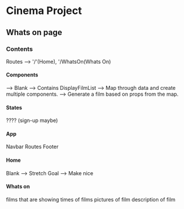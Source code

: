# Cinema Project

## Whats on page

### Contents

Routes --> '/'(Home), '/WhatsOn(Whats On)

#### Components

<Navbar/>
<Home/> --> Blank
<WhatsOn/> --> Contains DisplayFilmList
  <DisplayFilmList/> --> Map through data and create multiple <DisplayFilm/> components.
    <DisplayFilm/> --> Generate a film based on props from the <DisplayFilmList/> map.
<Footer/>

#### States

???? (sign-up maybe)

#### App

Navbar
Routes
Footer

#### Home

Blank --> Stretch Goal --> Make nice

#### Whats on

films that are showing
times of films
pictures of film
description of film
